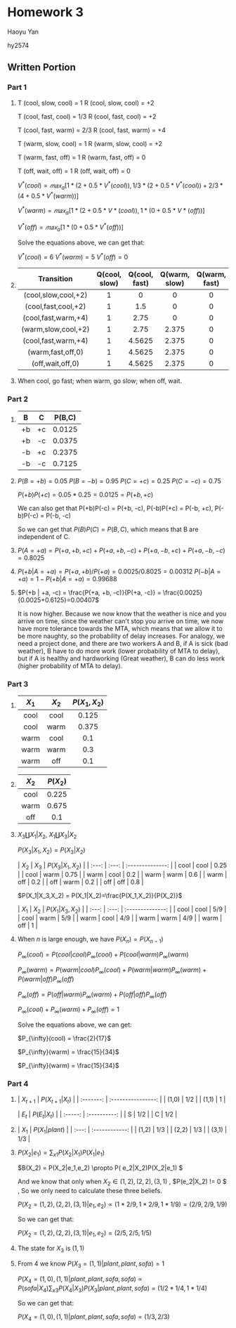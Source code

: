 # Homework 3

Haoyu Yan 

hy2574

## Written Portion

### Part 1

1. T (cool, slow, cool) = 1  R (cool, slow, cool) = +2

   T (cool, fast, cool) = 1/3  R (cool, fast, cool) = +2

   T (cool, fast, warm) = 2/3  R (cool, fast, warm) = +4

   T (warm, slow, cool) = 1  R (warm, slow, cool) = +2

   T (warm, fast, off) = 1  R (warm, fast, off) = 0

   T (off, wait, off) = 1  R (off, wait, off) = 0

   $V^{*}(cool) = 𝑚𝑎𝑥_{a} [1*(2+0.5* V^{*}(cool)), 1/3*(2+0.5* V^{*}(cool))+2/3*(4+0.5 * V ^{*} (warm))]$

   $V^{*}(warm) = 𝑚𝑎𝑥_{a}[1*(2+0.5* V*(cool)), 1*(0+0.5* V*(off))]$

   $V^{*}(off) = 𝑚𝑎𝑥_{a}[1*(0+0.5* V^{*}(off))]$

   Solve the equations above, we can get that:

   $V^{*}(cool) = 6$  $V^{*}(warm) = 5$  $V^{*}(off) = 0$

2. |     Transition      | Q(cool, slow) | Q(cool, fast) | Q(warm, slow) | Q(warm, fast) | Q(off, wait) |
   | :-----------------: | :-----------: | :-----------: | :-----------: | :-----------: | :----------: |
   | (cool,slow,cool,+2) |       1       |       0       |       0       |       0       |      0       |
   | (cool,fast,cool,+2) |       1       |      1.5      |       0       |       0       |      0       |
   | (cool,fast,warm,+4) |       1       |     2.75      |       0       |       0       |      0       |
   | (warm,slow,cool,+2) |       1       |     2.75      |     2.375     |       0       |      0       |
   | (cool,fast,warm,+4) |       1       |    4.5625     |     2.375     |       0       |      0       |
   |  (warm,fast,off,0)  |       1       |    4.5625     |     2.375     |       0       |      0       |
   |  (off,wait,off,0)   |       1       |    4.5625     |     2.375     |       0       |      0       |

3. When cool, go fast; when warm, go slow; when off, wait.

### Part 2

1. |  B   |  C   | P(B,C) |
   | :--: | :--: | :----: |
   |  +b  |  +c  | 0.0125 |
   |  +b  |  -c  | 0.0375 |
   |  -b  |  +c  | 0.2375 |
   |  -b  |  -c  | 0.7125 |

2. $P(B=+b) = 0.05$   $P(B=-b)  = 0.95$   $P(C=+c) = 0.25$   $P(C=-c) = 0.75$

   $P(+b)P(+c) = 0.05 * 0.25 = 0.0125 = P(+b, +c)$

   We can also get that P(+b)P(-c) = P(+b, -c), P(-b)P(+c) = P(-b, +c), P(-b)P(-c) = P(-b, -c)

   So we can get that $P(B)P(C) = P(B, C)$, which means that B are independent of C.

3. $P(A= +a) = P(+a, +b, +c) + P(+a, +b, -c) + P(+a, -b, +c) + P(+a, -b, -c) = 0.8025$

4. $P(+b | A = +a) = P(+a, +b) / P(+a) = 0.0025/0.8025 = 0.00312$ $P(-b|A = +a) = 1-P(+b | A = +a) = 0.99688$

5. $P(+b | +a, -c) = \frac{P(+a, +b, -c)}{P(+a, -c)} = \frac{0.0025}{0.0025+0.6125}=0.00407$ 

   It is now higher. Because we now know that the weather is nice and you arrive on time, since the weather can't stop you arrive on time, we now have more tolerance towards the MTA, which means that we allow it to be more naughty, so the probability of delay increases. For analogy, we need a project done, and there are two workers A and B, if A is sick (bad weather), B have to do more work (lower probability of MTA to delay), but if A is healthy and hardworking (Great weather), B can do less work (higher probability of MTA to delay).

### Part 3

1. | $X_{1}$ | $X_{2}$ | $P(X_{1}, X_{2})$ |
   | :-----: | :-----: | :---------------: |
   |  cool   |  cool   |       0.125       |
   |  cool   |  warm   |       0.375       |
   |  warm   |  cool   |        0.1        |
   |  warm   |  warm   |        0.3        |
   |  warm   |   off   |        0.1        |

2. | $X_{2}$ | $P(X_{2})$ |
   | :-----: | :--------: |
   |  cool   |   0.225    |
   |  warm   |   0.675    |
   |   off   |    0.1     |

3. $X_{3} ∐ X_{1}|X_{2}$, $X_{1}∐X_{3}|X_{2}$

   $P(X_{3}|X_{1}, X_{2}) = P(X_3|X_2)$

   | $X_2$ | $X_3$ | $P(X_3|X_1,X_2)$ |
   | :---: | :---: | :--------------: |
   | cool  | cool  |       0.25       |
   | cool  | warm  |       0.75       |
   | warm  | cool  |       0.2        |
   | warm  | warm  |       0.6        |
   | warm  |  off  |       0.2        |
   |  off  | warm  |       0.2        |
   |  off  |  off  |       0.8        |

   $P(X_1|X_3,X_2) = P(X_1|X_2)=\frac{P(X_1,X_2)}{P(X_2)}$

   | $X_1$ | $X_2$ | $P(X_1|X_3,X_2)$ |
   | :---: | :---: | :--------------: |
   | cool  | cool  |       5/9        |
   | cool  | warm  |       5/9        |
   | warm  | cool  |       4/9        |
   | warm  | warm  |       4/9        |
   | warm  |  off  |        1         |

4. When $n$ is large enough, we have $P(X_n) = P(X_{n-1})$

   $P_{\infty}(cool) = P(cool| cool) P_{\infty}(cool) + P(cool| warm) P_{\infty}(warm)$

   $P_{\infty}(warm) = P(warm| cool) P_{\infty}(cool) + P(warm| warm) P_{\infty}(warm) + P(warm| off) P_{\infty}(off)$

   $P_{\infty}(off) = P(off| warm) P_{\infty}(warm) + P(off| off) P_{\infty}(off)$

   $P_{\infty}(cool) + P_{\infty}(warm) + P_{\infty}(off) = 1$

   Solve the equations above, we can get:

   $P_{\infty}(cool) = \frac{2}{17}$

   $P_{\infty}(warm) = \frac{15}{34}$

   $P_{\infty}(warm) = \frac{15}{34}$

### Part 4

1. | $X_{t+1}$ | $P(X_{t+1}|X_{t})$ |
   | :-------: | :----------------: |
   |   (1,0)   |        1/2         |
   |   (1,1)   |         1          |

   | $E_{t}$ | $P(E_t|X_t)$ |
   | :-----: | :----------: |
   |    S    |     1/2      |
   |    C    |     1/2      |

2. | $X_1$ | $P(X_1|plant)$ |
   | :---: | :------------: |
   | (1,2) |      1/3       |
   | (2,2) |      1/3       |
   | (3,1) |      1/3       |

3. $P(X_2|e_1) = \sum_{x1}P(X_2|X_1)P(X_1|e_1)$ 

   $B(X_2) = P(X_2|e_1,e_2) \propto P( e_2|X_2)P(X_2|e_1) $

   And we know that only when $X_2 \in { (1,2), (2,2), (3,1) }$ , $P(e_2|X_2) != 0 $ , So we only need to calculate these three beliefs. 

   $P(X_2 = (1,2),(2,2),(3,1)|e_1, e_2) \propto (1*2/9, 1*2/9, 1*1/9) = (2/9, 2/9,1/9)$

   So we can get that:

   $P(X_2 = (1,2),(2,2),(3,1)|e_1, e_2) = (2/5, 2/5, 1/5)$ 

4. The state for $X_3$ is $(1,1)$

5. From 4 we know $P(X_3 = (1,1)|plant, plant, sofa ) = 1$

   $P(X_4=(1,0),(1,1)|plant, plant, sofa,sofa) \propto P(sofa|X_4 ) \sum_{x3}P(X_4|X_3)P(X_3|plant, plant, sofa) = (1/2 * 1/4, 1*1/4)$

   So we can get that:

   $P(X_4=(1,0),(1,1)|plant, plant, sofa,sofa) = (1/3, 2/3)$


